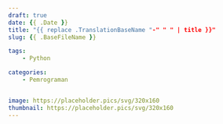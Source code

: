 ```yaml
---
draft: true
date: {{ .Date }}
title: "{{ replace .TranslationBaseName "-" " " | title }}"
slug: {{ .BaseFileName }}

tags:
    - Python

categories:
    - Pemrograman


image: https://placeholder.pics/svg/320x160
thumbnail: https://placeholder.pics/svg/320x160
---
```

